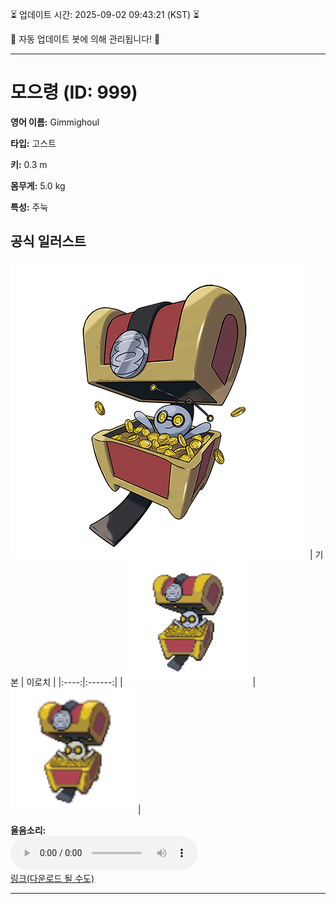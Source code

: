 
⏳ 업데이트 시간: 2025-09-02 09:43:21 (KST) ⏳

🤖 자동 업데이트 봇에 의해 관리됩니다! 🤖

---

# 모으령 (ID: 999)
**영어 이름:** Gimmighoul

**타입:** 고스트

**키:** 0.3 m

**몸무게:** 5.0 kg

**특성:** 주눅

## 공식 일러스트
![](https://raw.githubusercontent.com/PokeAPI/sprites/master/sprites/pokemon/other/official-artwork/999.png)
| 기본 | 이로치 |
|:----:|:------:|
| <img src="https://raw.githubusercontent.com/PokeAPI/sprites/master/sprites/pokemon/999.png" width="200"> | <img src="https://raw.githubusercontent.com/PokeAPI/sprites/master/sprites/pokemon/shiny/999.png" width="200"> |

**울음소리:**<br><audio controls src="https://raw.githubusercontent.com/PokeAPI/cries/main/cries/pokemon/latest/999.ogg"></audio><br> [링크(다운로드 될 수도)](https://raw.githubusercontent.com/PokeAPI/cries/main/cries/pokemon/latest/999.ogg)


---
